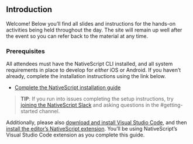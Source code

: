 ## Introduction

Welcome! Below you’ll find all slides and instructions for the hands-on activities being held throughout the day. The site will remain up well after the event so you can refer back to the material at any time.

### Prerequisites

All attendees must have the NativeScript CLI installed, and all system requirements in place to develop for _either_ iOS or Android. If you haven’t already, complete the installation instructions using the link below.

* [Complete the NativeScript installation guide](http://docs.nativescript.org/angular/start/quick-setup.html)

> **TIP**: If you run into issues completing the setup instructions, try [joining the NativeScript Slack](http://developer.telerik.com/wp-login.php?action=slack-invitation) and asking questions in the #getting-started channel.

Additionally, please also [download and install Visual Studio Code](https://code.visualstudio.com/download), and then [install the editor’s NativeScript extension](https://docs.nativescript.org/tooling/visual-studio-code-extension#installation). You’ll be using NativeScript’s Visual Studio Code extension as you complete this guide.
